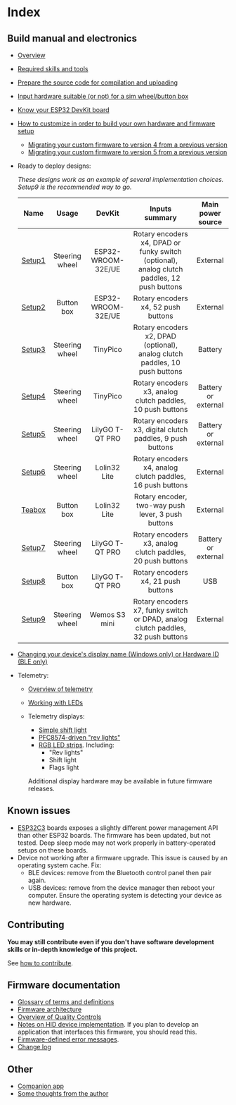 # Index

## Build manual and electronics

- [Overview](./overview_en.md)
- [Required skills and tools](./skills_en.md)
- [Prepare the source code for compilation and uploading](./firmware/sourcesSetup_en.md)
- [Input hardware suitable (or not) for a sim wheel/button box](./hardware/InputHW_en.md)
- [Know your ESP32 DevKit board](./hardware/DevKits_en.md)
- [How to customize in order to build your own hardware and firmware setup](./hardware/subsystems/CustomizeHowto_en.md)
  - [Migrating your custom firmware to version 4 from a previous version](./migrate_to_v4.md)
  - [Migrating your custom firmware to version 5 from a previous version](./migrate_to_v5.md)

- Ready to deploy designs:

  *These designs work as an example of several implementation choices. Setup9 is the recommended way to go.*

  |                      Name                       |     Usage      |       DevKit       |                                       Inputs summary                                        |  Main power source  |
  | :---------------------------------------------: | :------------: | :----------------: | :-----------------------------------------------------------------------------------------: | :-----------------: |
  | [Setup1](./hardware/setups/setup1/Setup1_en.md) | Steering wheel | ESP32-WROOM-32E/UE | Rotary encoders x4, DPAD or funky switch (optional), analog clutch paddles, 12 push buttons |      External       |
  | [Setup2](./hardware/setups/setup2/Setup2_en.md) |   Button box   | ESP32-WROOM-32E/UE |                             Rotary encoders x4, 52 push buttons                             |      External       |
  | [Setup3](./hardware/setups/setup3/Setup3_en.md) | Steering wheel |      TinyPico      |         Rotary encoders x2, DPAD (optional), analog clutch paddles, 10 push buttons         |       Battery       |
  | [Setup4](./hardware/setups/setup4/Setup4_en.md) | Steering wheel |      TinyPico      |                 Rotary encoders x3, analog clutch paddles, 10 push buttons                  | Battery or external |
  | [Setup5](./hardware/setups/setup5/Setup5_en.md) | Steering wheel |  LilyGO T-QT PRO   |                 Rotary encoders x3, digital clutch paddles, 9 push buttons                  | Battery or external |
  | [Setup6](./hardware/setups/setup6/Setup6_en.md) | Steering wheel |    Lolin32 Lite    |                 Rotary encoders x4, analog clutch paddles, 16 push buttons                  |      External       |
  | [Teabox](./hardware/setups/Teabox/Teabox_en.md) |   Button box   |    Lolin32 Lite    |                     Rotary encoder, two-way push lever, 3 push buttons                      |      External       |
  | [Setup7](./hardware/setups/setup7/Setup7_en.md) | Steering wheel |  LilyGO T-QT PRO   |                 Rotary encoders x3, analog clutch paddles, 20 push buttons                  | Battery or external |
  | [Setup8](./hardware/setups/setup8/Setup8_en.md) |   Button box   |  LilyGO T-QT PRO   |                             Rotary encoders x4, 21 push buttons                             |         USB         |
  | [Setup9](./hardware/setups/setup9/Setup9_en.md) | Steering wheel |   Wemos S3 mini    |      Rotary encoders x7, funky switch or DPAD, analog clutch paddles, 32 push buttons       |      External       |

- [Changing your device's display name (Windows only) or Hardware ID (BLE only)](./RenameDeviceWin_en.md)

- Telemetry:

  - [Overview of telemetry](./telemetry_en.md)
  - [Working with LEDs](./LEDs_en.md)
  - Telemetry displays:

    - [Simple shift light](./hardware/ui/SimpleShiftLight/SimpleShiftLight_en.md)
    - [PFC8574-driven "rev lights"](./hardware/ui/PCF8574RevLights/PCF8574RevLights_en.md)
    - [RGB LED strips](./hardware/ui/LEDStrips/LEDStrips_en.md). Including:
      - "Rev lights"
      - Shift light
      - Flags light

    Additional display hardware may be available in future firmware releases.

## Known issues

- [ESP32C3](https://www.espressif.com/en/products/socs/esp32-c3)
  boards exposes a slightly different power management API than other ESP32 boards.
  The firmware has been updated, but not tested.
  Deep sleep mode may not work properly in battery-operated setups on these boards.
- Device not working after a firmware upgrade. This issue is caused by an operating system cache. Fix:
  - BLE devices: remove from the Bluetooth control panel then pair again.
  - USB devices: remove from the device manager then reboot your computer.
    Ensure the operating system is detecting your device as new hardware.

## Contributing

**You may still contribute even if you don't have software development skills or in-depth knowledge of this project.**

See [how to contribute](../.github/CONTRIBUTING.md).

## Firmware documentation

- [Glossary of terms and definitions](./firmware/glossary_en.md)
- [Firmware architecture](./firmware/FirmwareArchitecture_en.md)
- [Overview of Quality Controls](./firmware/FirmwareTesting_en.md)
- [Notes on HID device implementation](./firmware/HID_notes.md).
  If you plan to develop an application that interfaces this firmware, you should read this.
- [Firmware-defined error messages](./firmware/ErrorMessages_en.md).
- [Change log](./changelog.md)

## Other

- [Companion app](https://github.com/afpineda/SimWheelESP32Config)
- [Some thoughts from the author](./Thoughts_en.md)
